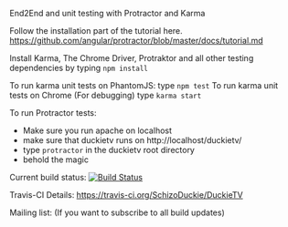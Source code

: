 End2End and unit testing with Protractor and Karma

Follow the installation part of the tutorial here.
https://github.com/angular/protractor/blob/master/docs/tutorial.md

Install Karma, The Chrome Driver, Protraktor and all other testing dependencies by typing ``npm install``

To run karma unit tests on PhantomJS: type ``npm test``
To run karma unit tests on Chrome (For debugging) type ``karma start``

To run Protractor tests:
- Make sure you run apache on localhost
- make sure that duckietv runs on http://localhost/duckietv/
- type ``protractor`` in the duckietv root directory
- behold the magic

Current build status: [![Build Status](https://travis-ci.org/SchizoDuckie/DuckieTV.svg?branch=trakt-api-v2)](https://travis-ci.org/SchizoDuckie/DuckieTV)

Travis-CI Details: https://travis-ci.org/SchizoDuckie/DuckieTV

Mailing list: (If you want to subscribe to all build updates)
